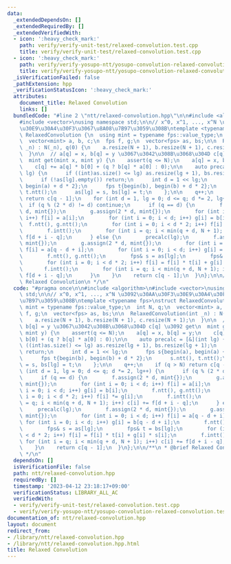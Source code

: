 ```yaml
---
data:
  _extendedDependsOn: []
  _extendedRequiredBy: []
  _extendedVerifiedWith:
  - icon: ':heavy_check_mark:'
    path: verify/verify-unit-test/relaxed-convolution.test.cpp
    title: verify/verify-unit-test/relaxed-convolution.test.cpp
  - icon: ':heavy_check_mark:'
    path: verify/verify-yosupo-ntt/yosupo-convolution-relaxed-convolution.test.cpp
    title: verify/verify-yosupo-ntt/yosupo-convolution-relaxed-convolution.test.cpp
  _isVerificationFailed: false
  _pathExtension: hpp
  _verificationStatusIcon: ':heavy_check_mark:'
  attributes:
    document_title: Relaxed Convolution
    links: []
  bundledCode: "#line 2 \"ntt/relaxed-convolution.hpp\"\n\n#include <algorithm>\n\
    #include <vector>\nusing namespace std;\n\n// x^0, x^1, ..., x^N \u3092\u30AA\u30F3\
    \u30E9\u30A4\u30F3\u3067\u8A08\u7B97\u3059\u308B\ntemplate <typename fps>\nstruct\
    \ RelaxedConvolution {\n  using mint = typename fps::value_type;\n  int N, q;\n\
    \  vector<mint> a, b, c;\n  fps f, g;\n  vector<fps> as, bs;\n\n  RelaxedConvolution(int\
    \ _n) : N(_n), q(0) {\n    a.resize(N + 1), b.resize(N + 1), c.resize(N + 1);\n\
    \  }\n\n  // a[q] = x, b[q] = y \u3067\u3042\u308B\u3068\u304D c[q] \u3092 get\n\
    \  mint get(mint x, mint y) {\n    assert(q <= N);\n    a[q] = x, b[q] = y;\n\
    \    c[q] += a[q] * b[0] + (q ? b[q] * a[0] : 0);\n\n    auto precalc = [&](int\
    \ lg) {\n      if ((int)as.size() <= lg) as.resize(lg + 1), bs.resize(lg + 1);\n\
    \      if (!as[lg].empty()) return;\n      int d = 1 << lg;\n      fps s{begin(a),\
    \ begin(a) + d * 2};\n      fps t{begin(b), begin(b) + d * 2};\n      s.ntt(),\
    \ t.ntt();\n      as[lg] = s, bs[lg] = t;\n    };\n\n    q++;\n    if (q > N)\
    \ return c[q - 1];\n    for (int d = 1, lg = 0; d <= q; d *= 2, lg++) {\n    \
    \  if (q % (2 * d) != d) continue;\n      if (q == d) {\n        f.assign(2 *\
    \ d, mint{});\n        g.assign(2 * d, mint{});\n        for (int i = 0; i < d;\
    \ i++) f[i] = a[i];\n        for (int i = 0; i < d; i++) g[i] = b[i];\n      \
    \  f.ntt(), g.ntt();\n        for (int i = 0; i < d * 2; i++) f[i] *= g[i];\n\
    \        f.intt();\n        for (int i = q; i < min(q + d, N + 1); i++) c[i] +=\
    \ f[d + i - q];\n      } else {\n        precalc(lg);\n        f.assign(2 * d,\
    \ mint{});\n        g.assign(2 * d, mint{});\n        for (int i = 0; i < d; i++)\
    \ f[i] = a[q - d + i];\n        for (int i = 0; i < d; i++) g[i] = b[q - d + i];\n\
    \        f.ntt(), g.ntt();\n        fps& s = as[lg];\n        fps& t = bs[lg];\n\
    \        for (int i = 0; i < d * 2; i++) f[i] = f[i] * t[i] + g[i] * s[i];\n \
    \       f.intt();\n        for (int i = q; i < min(q + d, N + 1); i++) c[i] +=\
    \ f[d + i - q];\n      }\n    }\n    return c[q - 1];\n  }\n};\n\n/**\n * @brief\
    \ Relaxed Convolution\n */\n"
  code: "#pragma once\n\n#include <algorithm>\n#include <vector>\nusing namespace\
    \ std;\n\n// x^0, x^1, ..., x^N \u3092\u30AA\u30F3\u30E9\u30A4\u30F3\u3067\u8A08\
    \u7B97\u3059\u308B\ntemplate <typename fps>\nstruct RelaxedConvolution {\n  using\
    \ mint = typename fps::value_type;\n  int N, q;\n  vector<mint> a, b, c;\n  fps\
    \ f, g;\n  vector<fps> as, bs;\n\n  RelaxedConvolution(int _n) : N(_n), q(0) {\n\
    \    a.resize(N + 1), b.resize(N + 1), c.resize(N + 1);\n  }\n\n  // a[q] = x,\
    \ b[q] = y \u3067\u3042\u308B\u3068\u304D c[q] \u3092 get\n  mint get(mint x,\
    \ mint y) {\n    assert(q <= N);\n    a[q] = x, b[q] = y;\n    c[q] += a[q] *\
    \ b[0] + (q ? b[q] * a[0] : 0);\n\n    auto precalc = [&](int lg) {\n      if\
    \ ((int)as.size() <= lg) as.resize(lg + 1), bs.resize(lg + 1);\n      if (!as[lg].empty())\
    \ return;\n      int d = 1 << lg;\n      fps s{begin(a), begin(a) + d * 2};\n\
    \      fps t{begin(b), begin(b) + d * 2};\n      s.ntt(), t.ntt();\n      as[lg]\
    \ = s, bs[lg] = t;\n    };\n\n    q++;\n    if (q > N) return c[q - 1];\n    for\
    \ (int d = 1, lg = 0; d <= q; d *= 2, lg++) {\n      if (q % (2 * d) != d) continue;\n\
    \      if (q == d) {\n        f.assign(2 * d, mint{});\n        g.assign(2 * d,\
    \ mint{});\n        for (int i = 0; i < d; i++) f[i] = a[i];\n        for (int\
    \ i = 0; i < d; i++) g[i] = b[i];\n        f.ntt(), g.ntt();\n        for (int\
    \ i = 0; i < d * 2; i++) f[i] *= g[i];\n        f.intt();\n        for (int i\
    \ = q; i < min(q + d, N + 1); i++) c[i] += f[d + i - q];\n      } else {\n   \
    \     precalc(lg);\n        f.assign(2 * d, mint{});\n        g.assign(2 * d,\
    \ mint{});\n        for (int i = 0; i < d; i++) f[i] = a[q - d + i];\n       \
    \ for (int i = 0; i < d; i++) g[i] = b[q - d + i];\n        f.ntt(), g.ntt();\n\
    \        fps& s = as[lg];\n        fps& t = bs[lg];\n        for (int i = 0; i\
    \ < d * 2; i++) f[i] = f[i] * t[i] + g[i] * s[i];\n        f.intt();\n       \
    \ for (int i = q; i < min(q + d, N + 1); i++) c[i] += f[d + i - q];\n      }\n\
    \    }\n    return c[q - 1];\n  }\n};\n\n/**\n * @brief Relaxed Convolution\n\
    \ */\n"
  dependsOn: []
  isVerificationFile: false
  path: ntt/relaxed-convolution.hpp
  requiredBy: []
  timestamp: '2023-04-12 23:18:17+09:00'
  verificationStatus: LIBRARY_ALL_AC
  verifiedWith:
  - verify/verify-unit-test/relaxed-convolution.test.cpp
  - verify/verify-yosupo-ntt/yosupo-convolution-relaxed-convolution.test.cpp
documentation_of: ntt/relaxed-convolution.hpp
layout: document
redirect_from:
- /library/ntt/relaxed-convolution.hpp
- /library/ntt/relaxed-convolution.hpp.html
title: Relaxed Convolution
---
```

